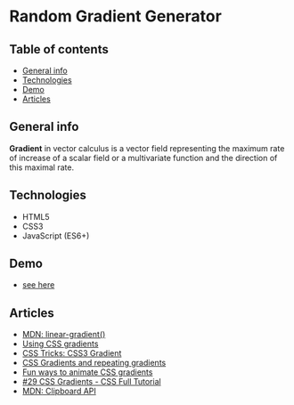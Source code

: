 # Random Gradient Generator

## Table of contents
* [General info](#general-info)
* [Technologies](#technologies)
* [Demo](#demo)
* [Articles](#articles)

## General info

**Gradient** in vector calculus is a vector field representing the maximum rate of increase of a scalar field or a multivariate function and the direction of this maximal rate.

## Technologies

* HTML5
* CSS3
* JavaScript (ES6+)

## Demo

- [see here](https://mikulew.github.io/js-random-gradient-generator/)

## Articles
- [MDN: linear-gradient()](https://developer.mozilla.org/en-US/docs/Web/CSS/gradient/linear-gradient())
- [Using CSS gradients](https://developer.mozilla.org/en-US/docs/Web/CSS/CSS_Images/Using_CSS_gradients)
- [CSS Tricks: CSS3 Gradient](https://css-tricks.com/css3-gradients/)
- [CSS Gradients and repeating gradients](https://www.youtube.com/watch?v=4kWHW7da4U8)
- [Fun ways to animate CSS gradients](https://www.youtube.com/watch?v=f3mwKLXpOLk)
- [#29 CSS Gradients - CSS Full Tutorial](https://www.youtube.com/watch?v=TYHFe4L9bfo)
- [MDN: Clipboard API](https://developer.mozilla.org/en-US/docs/Web/API/Clipboard_API)
